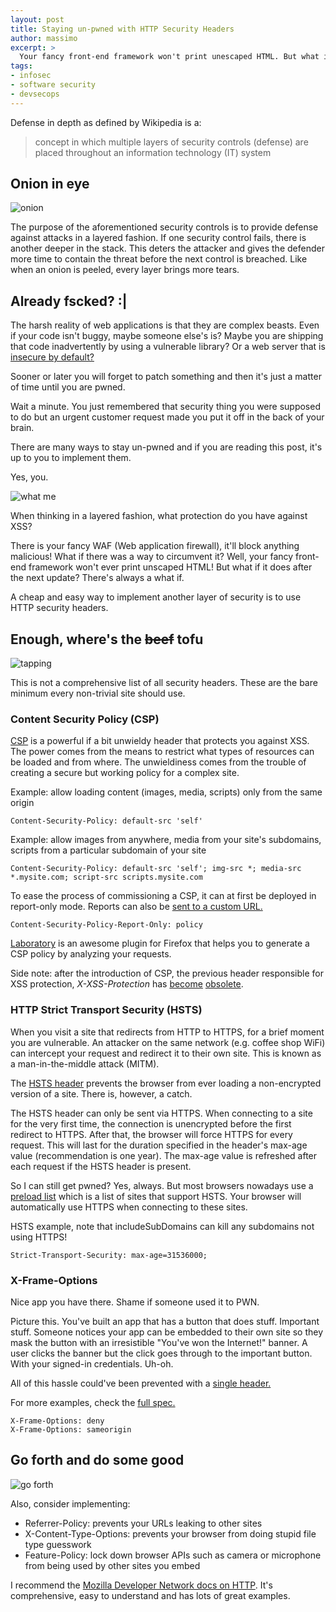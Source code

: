 ```yaml
---
layout: post
title: Staying un-pwned with HTTP Security Headers
author: massimo
excerpt: >
  Your fancy front-end framework won't print unescaped HTML. But what if it does after the next update? To protect your app, you need security layers. Like an onion, each layer means more tears for the attacker. HTTP security headers form one of these layers. Here are the essential security headers for every non-trivial site.
tags:
- infosec
- software security
- devsecops
---
```


Defense in depth as defined by Wikipedia is a:
> concept in which multiple layers of security controls (defense) are placed throughout an information technology (IT) system

## Onion in eye

![onion](/img/http-security-headers/onion.jpg)

The purpose of the aforementioned security controls is to provide defense against attacks in a layered fashion. If one security control fails, there is another deeper in the stack. This deters the attacker and gives the defender more time to contain the threat before the next control is breached. Like when an onion is peeled, every layer brings more tears.

## Already fscked? :|

The harsh reality of web applications is that they are complex beasts. Even if your code isn't buggy, maybe someone else's is? Maybe you are shipping that code inadvertently by using a vulnerable library? Or a web server that is [insecure by default?](https://blog.trendmicro.com/trendlabs-security-intelligence/busting-ghostcat-an-analysis-of-the-apache-tomcat-vulnerability-cve-2020-1938-and-cnvd-2020-10487/)

Sooner or later you will forget to patch something and then it's just a matter of time until you are pwned.

Wait a minute. You just remembered that security thing you were supposed to do but an urgent customer request made you put it off in the back of your brain.

There are many ways to stay un-pwned and if you are reading this post, it's up to you to implement them.

Yes, you.

![what me](/img/http-security-headers/whatme.jpg)

When thinking in a layered fashion, what protection do you have against XSS?

There is your fancy WAF (Web application firewall), it'll block anything malicious! What if there was a way to circumvent it? Well, your fancy front-end framework won't ever print unscaped HTML! But what if it does after the next update? There's always a what if.

A cheap and easy way to implement another layer of security is to use HTTP security headers.

## Enough, where's the ~~beef~~ tofu

![tapping](/img/http-security-headers/tapping.gif)

This is not a comprehensive list of all security headers. These are the bare minimum every non-trivial site should use.

### Content Security Policy (CSP)

[CSP](https://developer.mozilla.org/en-US/docs/Web/HTTP/CSP) is a powerful if a bit unwieldy header that protects you against XSS. The power comes from the means to restrict what types of resources can be loaded and from where. The unwieldiness comes from the trouble of creating a secure but working policy for a complex site. 

Example: allow loading content (images, media, scripts) only from the same origin
```
Content-Security-Policy: default-src 'self'
```
Example: allow images from anywhere, media from your site's subdomains, scripts from a particular subdomain of your site
```
Content-Security-Policy: default-src 'self'; img-src *; media-src *.mysite.com; script-src scripts.mysite.com
```

To ease the process of commissioning a CSP, it can at first be deployed in report-only mode. Reports can also be [sent to a custom URL.](https://developer.mozilla.org/en-US/docs/Web/HTTP/CSP#Enabling_reporting)
```
Content-Security-Policy-Report-Only: policy
```

[Laboratory](https://addons.mozilla.org/en-US/firefox/addon/laboratory-by-mozilla/) is an awesome plugin for Firefox that helps you to generate a CSP policy by analyzing your requests.

Side note: after the introduction of CSP, the previous header responsible for XSS protection, *X-XSS-Protection* has [become](https://groups.google.com/a/chromium.org/forum/#!msg/blink-dev/TuYw-EZhO9g/blGViehIAwAJ) [obsolete](https://blogs.windows.com/windowsexperience/2018/07/25/announcing-windows-10-insider-preview-build-17723-and-build-18204/).

### HTTP Strict Transport Security (HSTS)

When you visit a site that redirects from HTTP to HTTPS, for a brief moment you are vulnerable. An attacker on the same network (e.g. coffee shop WiFi) can intercept your request and redirect it to their own site. This is known as a man-in-the-middle attack (MITM).

The [HSTS header](https://developer.mozilla.org/en-US/docs/Web/HTTP/Headers/Strict-Transport-Security) prevents the browser from ever loading a non-encrypted version of a site. There is, however, a catch.

The HSTS header can only be sent via HTTPS. When connecting to a site for the very first time, the connection is unencrypted before the first redirect to HTTPS. After that, the browser will force HTTPS for every request. This will last for the duration specified in the header's max-age value (recommendation is one year). The max-age value is refreshed after each request if the HSTS header is present.

So I can still get pwned? Yes, always. But most browsers nowadays use a [preload list](https://hstspreload.org/) which is a list of sites that support HSTS. Your browser will automatically use HTTPS when connecting to these sites.

HSTS example, note that includeSubDomains can kill any subdomains not using HTTPS!
```
Strict-Transport-Security: max-age=31536000;
```

### X-Frame-Options

Nice app you have there. Shame if someone used it to PWN.

Picture this. You've built an app that has a button that does stuff. Important stuff. Someone notices your app can be embedded to their own site so they mask the button with an irresistible "You've won the Internet!" banner. A user clicks the banner but the click goes through to the important button. With your signed-in credentials. Uh-oh.

All of this hassle could've been prevented with a [single header.](https://developer.mozilla.org/en-US/docs/Web/HTTP/Headers/X-Frame-Options)

For more examples, check the [full spec.](https://developer.mozilla.org/en-US/docs/Web/HTTP/Headers/Referrer-Policy)
```
X-Frame-Options: deny
X-Frame-Options: sameorigin
```

## Go forth and do some good

![go forth](/img/http-security-headers/goforth.jpg)

Also, consider implementing:
- Referrer-Policy: prevents your URLs leaking to other sites
- X-Content-Type-Options: prevents your browser from doing stupid file type guesswork
- Feature-Policy: lock down browser APIs such as camera or microphone from being used by other sites you embed

I recommend the [Mozilla Developer Network docs on HTTP](https://developer.mozilla.org/en-US/docs/Web/HTTP). It's comprehensive, easy to understand and has lots of great examples.

